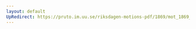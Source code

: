 ```yaml
---
layout: default
UpRedirect: https://pruto.im.uu.se/riksdagen-motions-pdf/1869/mot_1869__ak__198/mot_1869__ak__198-001.pdf
---
```

